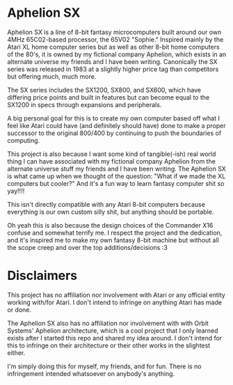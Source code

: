 # Aphelion SX

Aphelion SX is a line of 8-bit fantasy microcomputers built around our own 4MHz 65C02-based processor, the 65V02 "Sophie." Inspired mainly by the Atari XL home computer series but as well as other 8-bit home computers of the 80's, it is owned by my fictional company Aphelion, which exists in an alternate universe my friends and I have been writing. Canonically the SX series was released in 1983 at a slightly higher price tag than competitors but offering much, much more.

The SX series includes the SX1200, SX800, and SX600, which have differing price points and built in features but can become equal to the SX1200 in specs through expansions and peripherals.

A big personal goal for this is to create my own computer based off what I feel like Atari could have (and definitely should have) done to make a proper successor to the original 800/400 by continuing to push the boundaries of computing.

This project is also because I want some kind of tangible(-ish) real world thing I can have associated with my fictional company Aphelion from the alternate universe stuff my friends and I have been writing. The Aphelion SX is what came up when we thought of the question: "What if we made the XL computers but cooler?" And it's a fun way to learn fantasy computer shit so yay!!!!

This isn't directly compatible with any Atari 8-bit computers because everything is our own custom silly shit, but anything should be portable.

Oh yeah this is also because the design choices of the Commander X16 confuse and somewhat terrify me. I respect the project and the dedication, and it's inspired me to make my own fantasy 8-bit machine but without all the scope creep and over the top additions/decisions :3


# Disclaimers
This project has no affiliation nor involvement with Atari or any official entity working with/for Atari. I don't intend to infringe on anything Atari has made or done.

The Aphelion SX also has no affiliation nor involvement with with Orbit Systems' Aphelion architecture, which is a cool project that I only learned exists after I started this repo and shared my idea around. I don't intend for this to infringe on their architecture or their other works in the slightest either.

I'm simply doing this for myself, my friends, and for fun. There is no infringement intended whatsoever on anybody's anything.
